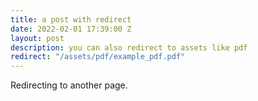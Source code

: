 ```yaml
---
title: a post with redirect
date: 2022-02-01 17:39:00 Z
layout: post
description: you can also redirect to assets like pdf
redirect: "/assets/pdf/example_pdf.pdf"
---
```


Redirecting to another page.
